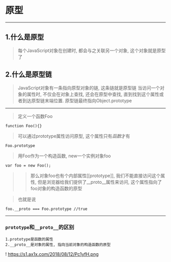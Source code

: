 # 原型
***
## 1.什么是原型
>每个JavaScript对象在创建时, 都会与之关联另一个对象, 这个对象就是原型了

## 2.什么是原型链
>JavaScript对象有一条指向原型对象的链, 这条链就是原型链
当访问一个对象的属性时, 不仅会在对象上查找, 还会在原型中查找, 直到找到这个属性或者到达原型链末端位置. 原型链最终指向Object.prototype
***


>定义一个函数Foo

    function Foo(){}

>可以通过prototype属性访问原型, 这个属性只有*函数*才有

    Foo.prototype

>用Foo作为一个构造函数, new一个实例对象foo

    var foo = new Foo();

>>那么对象foo也有个内部属性[[prototype]], 我们不能直接访问这个属性, 但是浏览器给我们提供了__proto__属性来访问, 这个属性指向了foo对象的构造函数的原型


>也就是说

    foo.__proto === Foo.prototype //true

***
### `prototype`和`__proto__`的区别
    1.prototype是函数的属性
    2.__proto__是对象的属性, 指向当前对象的构造函数的原型


! https://s1.ax1x.com/2018/08/12/Pc1yfH.png